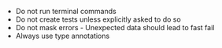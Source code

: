 - Do not run terminal commands
- Do not create tests unless explicitly asked to do so
- Do not mask errors - Unexpected data should lead to fast fail
- Always use type annotations

